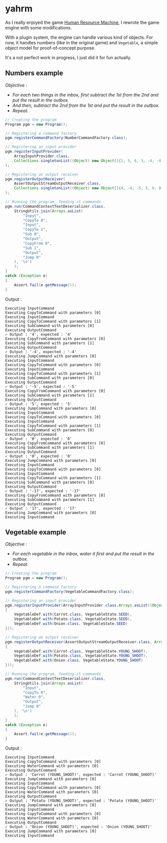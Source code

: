 # yahrm

As I really enjoyed the game [Human Resource Machine](http://tomorrowcorporation.com/humanresourcemachine), I rewrote the game engine with some modifications.

With a plugin system, the engine can handle various kind of objects. For now, it handles numbers (like in the original game) and `Vegetable`, a simple object model for proof-of-concept purpose.

It's a not perfect work in progress, I just did it for fun actually.

## Numbers example

*Objective :*
 * *For each two things in the inbox, first subtract the 1st from the 2nd and put the result in the outbox.*
 * *And then, subtract the 2nd from the 1st and put the result in the outbox.*
 * *Repeat.*

```java
// Creating the program
Program pgm = new Program();

// Registering a command factory
pgm.registerCommandFactory(NumberCommandFactory.class);

// Registering an input provider 
pgm.registerInputProvider(
	ArrayInputProvider.class,
	Collections.singletonList((Object) new Object[]{1, 5, 6, 1, -4, -4, 9, -8})
);

// Registering an output receiver
pgm.registerOutputReceiver(
	AssertOutputStreamOutputReceiver.class,
	Collections.singletonList((Object) new Object[]{4, -4, -5, 5, 0, 0, -17, 17})
);

// Running the program, feeding it commands
pgm.run(CommandContextTextDeserializer.class,
	StringUtils.join(Arrays.asList(
		"Input",
		"CopyTo 0",
		"Input",
		"CopyTo 1",
		"Sub 0",
		"Output",
		"CopyFrom 0",
		"Sub 1",
		"Output",
		"Jump 0"
	), '\n')
	);
}
catch (Exception e)
{
	Assert.fail(e.getMessage());
} 
```

Output :

```
Executing InputCommand
Executing CopyToCommand with parameters [0]
Executing InputCommand
Executing CopyToCommand with parameters [1]
Executing SubCommand with parameters [0]
Executing OutputCommand
✓ Output : '4', expected : '4'
Executing CopyFromCommand with parameters [0]
Executing SubCommand with parameters [1]
Executing OutputCommand
✓ Output : '-4', expected : '-4'
Executing JumpCommand with parameters [0]
Executing InputCommand
Executing CopyToCommand with parameters [0]
Executing InputCommand
Executing CopyToCommand with parameters [1]
Executing SubCommand with parameters [0]
Executing OutputCommand
✓ Output : '-5', expected : '-5'
Executing CopyFromCommand with parameters [0]
Executing SubCommand with parameters [1]
Executing OutputCommand
✓ Output : '5', expected : '5'
Executing JumpCommand with parameters [0]
Executing InputCommand
Executing CopyToCommand with parameters [0]
Executing InputCommand
Executing CopyToCommand with parameters [1]
Executing SubCommand with parameters [0]
Executing OutputCommand
✓ Output : '0', expected : '0'
Executing CopyFromCommand with parameters [0]
Executing SubCommand with parameters [1]
Executing OutputCommand
✓ Output : '0', expected : '0'
Executing JumpCommand with parameters [0]
Executing InputCommand
Executing CopyToCommand with parameters [0]
Executing InputCommand
Executing CopyToCommand with parameters [1]
Executing SubCommand with parameters [0]
Executing OutputCommand
✓ Output : '-17', expected : '-17'
Executing CopyFromCommand with parameters [0]
Executing SubCommand with parameters [1]
Executing OutputCommand
✓ Output : '17', expected : '17'
Executing JumpCommand with parameters [0]
Executing InputCommand
```

## Vegetable example

*Objective :*
 * *For each vegetable in the inbox, water it first and put the result in the outbox.*
 * *Repeat.*

```java
// Creating the program
Program pgm = new Program();

// Registering a command factory
pgm.registerCommandFactory(VegetableCommandFactory.class);

// Registering an input provider 
pgm.registerInputProvider(ArrayInputProvider.class,Arrays.asList((Object) new Object[]
{
	VegetableDef.with(Carrot.class, VegetableState.SEED),
	VegetableDef.with(Potato.class, VegetableState.SEED),
	VegetableDef.with(Onion.class, VegetableState.SEED)
}));

// Registering an output receiver
pgm.registerOutputReceiver(AssertOutputStreamOutputReceiver.class, Arrays.asList((Object) new Object[]
{
	VegetableDef.with(Carrot.class, VegetableState.YOUNG_SHOOT),
	VegetableDef.with(Potato.class, VegetableState.YOUNG_SHOOT),
	VegetableDef.with(Onion.class, VegetableState.YOUNG_SHOOT)
}));

// Running the program, feeding it commands
pgm.run(CommandContextTextDeserializer.class,
	StringUtils.join(Arrays.asList(
		"Input",
		"CopyTo 0",
		"Water 0",
		"Output",
		"Jump 0"
	), '\n')
	);
}
catch (Exception e)
{
	Assert.fail(e.getMessage());
}
```

Output :

```
Executing InputCommand
Executing CopyToCommand with parameters [0]
Executing WaterCommand with parameters [0]
Executing OutputCommand
✓ Output : 'Carrot (YOUNG_SHOOT)', expected : 'Carrot (YOUNG_SHOOT)'
Executing JumpCommand with parameters [0]
Executing InputCommand
Executing CopyToCommand with parameters [0]
Executing WaterCommand with parameters [0]
Executing OutputCommand
✓ Output : 'Potato (YOUNG_SHOOT)', expected : 'Potato (YOUNG_SHOOT)'
Executing JumpCommand with parameters [0]
Executing InputCommand
Executing CopyToCommand with parameters [0]
Executing WaterCommand with parameters [0]
Executing OutputCommand
✓ Output : 'Onion (YOUNG_SHOOT)', expected : 'Onion (YOUNG_SHOOT)'
Executing JumpCommand with parameters [0]
Executing InputCommand
```
